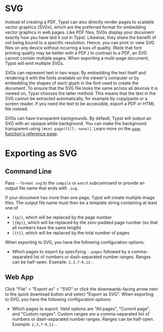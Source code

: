 # SVG

Instead of creating a PDF, Typst can also directly render pages to scalable
vector graphics (SVGs), which are the preferred format for embedding vector
graphics in web pages. Like PDF files, SVGs display your document exactly how
you have laid it out in Typst. Likewise, they share the benefit of not being
bound to a specific resolution. Hence, you can print or view SVG files on any
device without incurring a loss of quality. (Note that font printing quality may
be better with a PDF.) In contrast to a PDF, an SVG cannot contain multiple
pages. When exporting a multi-page document, Typst will emit multiple SVGs.

SVGs can represent text in two ways: By embedding the text itself and rendering
it with the fonts available on the viewer's computer or by embedding the shapes
of each glyph in the font used to create the document. To ensure that the SVG
file looks the same across all devices it is viewed on, Typst chooses the latter
method. This means that the text in the SVG cannot be extracted automatically,
for example by copy/paste or a screen reader. If you need the text to be
accessible, export a PDF or HTML file instead.

SVGs can have transparent backgrounds. By default, Typst will output an SVG with
an opaque white background. You can make the background transparent using
`[#set page(fill: none)]`. Learn more on the
[`page` function's reference page]($page.fill).

# Exporting as SVG
## Command Line
Pass `--format svg` to the `compile` or `watch` subcommand or provide an output
file name that ends with `.svg`.

If your document has more than one page, Typst will create multiple image files.
The output file name must then be a template string containing at least one of
- `[{p}]`, which will be replaced by the page number
- `[{0p}]`, which will be replaced by the zero-padded page number (so that all
  numbers have the same length)
- `[{t}]`, which will be replaced by the total number of pages

When exporting to SVG, you have the following configuration options:

- Which pages to export by specifying `--pages` followed by a comma-separated
  list of numbers or dash-separated number ranges. Ranges can be half-open.
  Example: `2,3,7-9,11-`.

## Web App
Click "File" > "Export as" > "SVG" or click the downwards-facing arrow next to
the quick download button and select "Export as SVG". When exporting to SVG, you
have the following configuration options:

- Which pages to export. Valid options are "All pages", "Current page", and
  "Custom ranges". Custom ranges are a comma-separated list of numbers or
  dash-separated number ranges. Ranges can be half-open. Example: `2,3,7-9,11-`.


